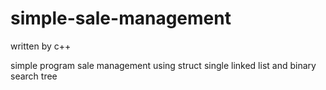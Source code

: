 # simple-sale-management
written by c++

simple program sale management using struct single linked list and binary search tree
